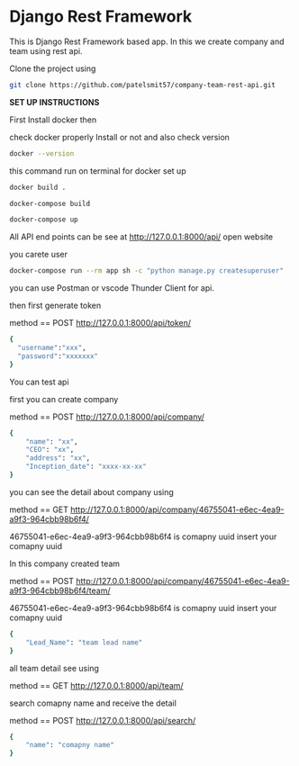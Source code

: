 # Django Rest Framework

This is Django Rest Framework based app. In this we create company and team using rest api.

Clone the project using

```bash
git clone https://github.com/patelsmit57/company-team-rest-api.git
```

<b> SET UP INSTRUCTIONS </b>

First Install docker then

check docker properly Install or not and also check version
```bash
docker --version
```

this command run on terminal for docker set up
```bash
docker build .
```
```bash
docker-compose build
```
```bash
docker-compose up
```
All API end points can be see at   http://127.0.0.1:8000/api/  open website


you carete user
```bash
docker-compose run --rm app sh -c "python manage.py createsuperuser"
```


you can use Postman or vscode Thunder Client for api.

then first generate token

method == POST    http://127.0.0.1:8000/api/token/
```bash
{
  "username":"xxx",
  "password":"xxxxxxx"
}
```

You can test api

first you can create company

method == POST     http://127.0.0.1:8000/api/company/

```bash
{
    "name": "xx",
    "CEO": "xx",
    "address": "xx",
    "Inception_date": "xxxx-xx-xx"
}
```

you can see the detail about company using

method == GET   http://127.0.0.1:8000/api/company/46755041-e6ec-4ea9-a9f3-964cbb98b6f4/

46755041-e6ec-4ea9-a9f3-964cbb98b6f4 is comapny uuid insert your comapny uuid


In this company created team

method == POST  http://127.0.0.1:8000/api/company/46755041-e6ec-4ea9-a9f3-964cbb98b6f4/team/

46755041-e6ec-4ea9-a9f3-964cbb98b6f4 is comapny uuid insert your comapny uuid

```bash
{
    "Lead_Name": "team lead name"
}
```

all team detail see using

method == GET http://127.0.0.1:8000/api/team/


search comapny name and receive the detail

method == POST   http://127.0.0.1:8000/api/search/

```bash
{
    "name": "comapny name"
}
```

